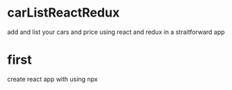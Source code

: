 # carListReactRedux

add and list your cars and price
using react and redux in a straitforward app

# first

create react app with using npx
